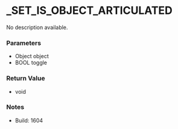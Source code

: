 # _SET_IS_OBJECT_ARTICULATED

No description available.

### Parameters
* Object object
* BOOL toggle

### Return Value
* void

### Notes
* Build: 1604

